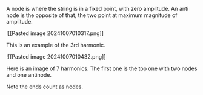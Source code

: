 A node is where the string is in a fixed point, with zero amplitude. An anti node is the opposite of that, the two point at maximum magnitude of amplitude.

![[Pasted image 20241007010317.png]]

This is an example of the 3rd harmonic.

![[Pasted image 20241007010432.png]]



Here is an image of 7 harmonics. The first one is the top one with two nodes and one antinode.

Note the ends count as nodes.